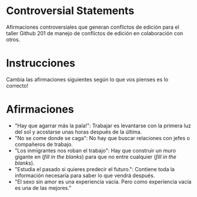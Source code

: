 Controversial Statements
===

Afirmaciones controversiales que generan conflictos de edición para el taller Github 201 de manejo de conflictos de edición en colaboración con otros.

# Instrucciones

Cambia las afirmaciones siguientes según lo que vos pienses es lo correcto!

# Afirmaciones

* "Hay que agarrar más la pala!": Trabajar es levantarse con la primera luz del sol y acostarse unas horas después de la última.
* "No se come donde se caga": No hay que buscar relaciones con jefes o compañeros de trabajo.
* "Los inmigrantes nos roban el trabajo": Hay que construir un muro gigante en (_fill in the blanks_) para que no entre cualquier (_fill in the blanks_).
* "Estudia el pasado si quieres predecir el futuro.": Contiene toda la información necesaria para saber lo que vendrá después.
* "El sexo sin amor es una experiencia vacía. Pero como experiencia vacía es una de las mejores."

